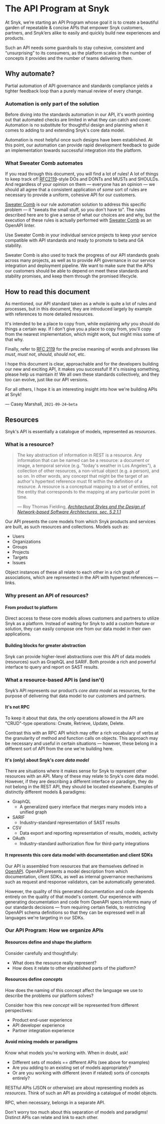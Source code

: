 # The API Program at Snyk

At Snyk, we’re starting an API Program whose goal it is to create a beautiful garden of repeatable & concise APIs that empower Snyk customers, partners, and Snyk’ers alike to easily and quickly build new experiences and products.

Such an API needs some guardrails to stay cohesive, consistent and “unsurprising” to its consumers, as the platform scales in the number of concepts it provides and the number of teams delivering them.

## Why automate?

Partial automation of API governance and standards compliance yields a tighter feedback loop than a purely manual review of every change.

### Automation is only part of the solution

Before diving into the standards automation in our API, it's worth pointing out that automated checks are limited in what they can catch and cover. Automation is no substitute for thoughtful design and planning when it comes to adding to and extending Snyk's core data model.

Automation is most helpful once such designs have been established. At this point, our automation can provide rapid development feedback to guide an implementation towards successful integration into the platform.

### What Sweater Comb automates

If you read through this document, you will find a lot of rules! A lot of things to keep track of! [RFC2119](https://datatracker.ietf.org/doc/html/rfc2119)-style DOs and DONTs and MUSTs and SHOULDs. And regardless of your opinion on them — everyone has an opinion — we should all agree that a consistent application of *some* sort of rules are necessary to provide a uniform, cohesive API for our customers.

[Sweater Comb](https://github.com/snyk/sweater-comb) is our rule automation solution to address this specific problem — it "sweats the small stuff, so you don't have to". The rules described here are to give a sense of what our choices are and why, but the execution of these rules is actually performed with [Sweater Comb](https://github.com/snyk/sweater-comb) as an OpenAPI linter.

Use Sweater Comb in your individual service projects to keep your service compatible with API standards and ready to promote to beta and GA stability.

Sweater Comb is also used to track the progress of our API standards goals across many projects, as well as to provide API governance in our service integration and deployment pipeline. We want to make sure that the APIs our customers should be able to depend on meet these standards and stability promises, and keep them through the promised lifecycle.

## How to read this document

As mentioned, our API standard taken as a whole is quite a lot of rules and processes, but in this document, they are introduced largely by example with references to more detailed resources.

It's intended to be a place to copy from, while explaining _why_ you should do things a certain way. If I don't give you a place to copy from, you'll copy from the nearest implementation, which might work, but might miss some of that why.

Finally, refer to [RFC 2119](https://datatracker.ietf.org/doc/html/rfc2119) for the precise meaning of words and phrases like *must*, *must not*, *should*, *should not*, etc.

I hope this document is clear, approachable and for the developers building our new and exciting API, it makes you successful! If it's missing something, please help us maintain it! We all own these standards collectively, and they too can evolve, just like our API versions.

For all others, I hope it is an interesting insight into how we're building APIs at Snyk!

— Casey Marshall, `2021-09-24~beta`

## Resources

Snyk's API is essentially a catalogue of models, represented as *resources*.

### What is a resource?

> The key abstraction of information in REST is a resource. Any information that can be named can be a resource: a document or image, a temporal service (e.g. "today's weather in Los Angeles"), a collection of other resources, a non-virtual object (e.g. a person), and so on. In other words, any concept that might be the target of an author's hypertext reference must fit within the definition of a resource. A resource is a conceptual mapping to a set of entities, not the entity that corresponds to the mapping at any particular point in time.
>
> — Roy Thomas Fielding, _[Architectural Styles and the Design of Network-based Software Architectures, sec. 5.2.1.1](https://www.ics.uci.edu/~fielding/pubs/dissertation/rest_arch_style.htm#sec_5_2_1_1)_

Our API presents the core models from which Snyk products and services are built, as such resources and collections. Models such as:

- Users
- Organizations
- Groups
- Projects
- Targets
- Issues

Object instances of these all relate to each other in a rich graph of associations, which are represented in the API with hypertext references — links.

### Why present an API of resources?

#### From product to platform

Direct access to these core models allows customers and partners to utilize Snyk as a platform. Instead of waiting for Snyk to add a custom feature or solution, they can easily compose one from our data model in their own applications.

#### Building blocks for greater abstraction

Snyk can provide higher-level abstractions over this API of data models (resources) such as GraphQL and SARIF. Both provide a rich and powerful interface to query and report on SAST results.

### What a resource-based API is (and isn't)

Snyk’s API represents our product’s *core data model* as resources, for the purpose of delivering that data model to our customers and partners.

#### It's not RPC

To keep it about that data, the only operations allowed in the API are "CRUD"-type operations: Create, Retrieve, Update, Delete.

Contrast this with an RPC API which may offer a rich vocabulary of verbs at the granularity of method and function calls on objects. This approach may be necessary and useful in certain situations — however, these belong in a different sort of API from the one we're building here.

#### It's (only) about Snyk's *core data model*

There are situations where it makes sense for Snyk to represent other resources with an API. Many of these may relate to Snyk's core data model. However, if they are describing a different interface or paradigm, they do not belong in the REST API, they should be located elsewhere. Examples of distinctly different models & paradigms:

- GraphQL
    - A generalized query interface that merges many models into a unified graph
- SARIF
    - Industry-standard representation of SAST results
- CSV
    - Data export and reporting representation of results, models, activity
- OAuth
    - Industry-standard authorization flow for third-party integrations

#### It represents this core data model with documentation and client SDKs

Our API is assembled from resources that are themselves defined in [OpenAPI](https://www.openapis.org/). OpenAPI presents a model description from which documentation, client SDKs, as well as internal governance mechanisms such as request and response validators, can be automatically generated.

However, the quality of this generated documentation and code depends entirely on the quality of that model's content. Our experience with generating documentation and code from OpenAPI specs informs many of our standards decisions — from requiring certain fields, to restricting OpenAPI schema definitions so that they can be expressed well in all languages we're targeting in our SDKs.

### Our API Program: How we organize APIs

#### Resources define and shape the platform

Consider carefully and thoughtfully:
- What does the resource really represent?
- How does it relate to other established parts of the platform?

#### Resources define _concepts_

How does the naming of this concept affect the language we use to describe the problems our platform solves?

Consider how this new _concept_ will be represented from different perspectives:
- Product end-user experience
- API developer experience
- Partner integration experience

#### Avoid mixing models or paradigms

Know what models you're working with. When in doubt, ask!

- Different sets of models == different APIs (see above for examples)
- Are you adding to an existing set of models appropriately?
- Or are you working with different (even if related) sorts of concepts entirely?

RESTful APIs (JSON or otherwise) are about representing models as *resources*. Think of such an API as providing a catalogue of model objects.

RPC, when necessary, belongs in a separate API.

Don't worry too much about this separation of models and paradigms! Distinct APIs can relate and link to each other.
